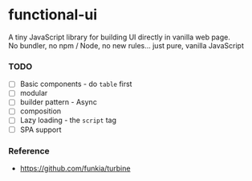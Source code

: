 functional-ui
=============
A tiny JavaScript library for building UI directly in vanilla web page.  \
No bundler, no npm / Node, no new rules... just pure, vanilla JavaScript

### TODO
- [ ] Basic components - do `table` first
- [ ] modular
- [ ] builder pattern - Async
- [ ] composition
- [ ] Lazy loading - the `script` tag
- [ ] SPA support

### Reference
- https://github.com/funkia/turbine
